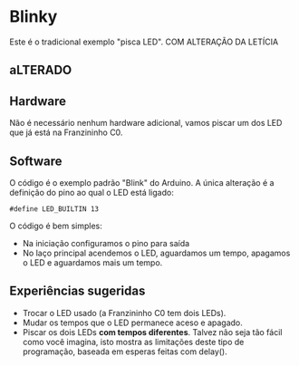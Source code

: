 # Blinky

Este é o tradicional exemplo "pisca LED". COM ALTERAÇÃO DA LETÍCIA

## aLTERADO

## Hardware

Não é necessário nenhum hardware adicional, vamos piscar um dos LED que já está na Franzininho C0.

## Software

O código é o exemplo padrão "Blink" do Arduino. A única alteração é a definição do pino ao qual o LED está ligado:

```
#define LED_BUILTIN 13
```

O código é bem simples:

- Na iniciação configuramos o pino para saída
- No laço principal acendemos o LED, aguardamos um tempo, apagamos o LED e aguardamos mais um tempo.

## Experiências sugeridas

- Trocar o LED usado (a Franzininho C0 tem dois LEDs).
- Mudar os tempos que o LED permanece aceso e apagado.
- Piscar os dois LEDs **com tempos diferentes**. Talvez não seja tão fácil como você imagina, isto mostra as limitações deste tipo de programação, baseada em esperas feitas com delay().
